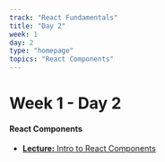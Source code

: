 ```yaml
---
track: "React Fundamentals"
title: "Day 2"
week: 1
day: 2
type: "homepage"
topics: "React Components"
---
```


# Week 1 - Day 2

#### React Components
- [**Lecture:** Intro to React Components](/react-fundamentals/week-1/day-2/lecture-materials/intro-to-react-components/)
